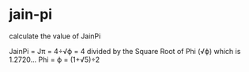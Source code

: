 # jain-pi
calculate the value of JainPi

JainPi = Jπ = 4÷√ϕ  = 4 divided by the Square Root of Phi (√ϕ) which is 1.2720...
Phi = ϕ = (1+√5)÷2
